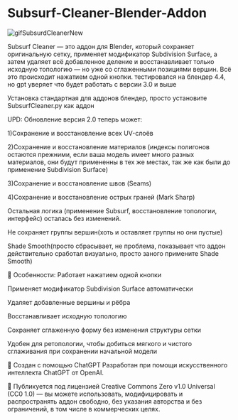 # Subsurf-Cleaner-Blender-Addon

![gifSubsurdCleanerNew](https://github.com/user-attachments/assets/29882a63-d945-4e9b-a6ac-66a1d7b9ce84)

Subsurf Cleaner — это аддон для Blender, который сохраняет оригинальную сетку, применяет модификатор Subdivision Surface, а затем удаляет всё добавленное деление и восстанавливает только исходную топологию — но уже со сглаженными позициями вершин. Всё это происходит нажатием одной кнопки. тестировался на блендер 4.4, но gpt уверяет что будет работать с версии 3.0 и выше

Установка стандартная для аддонов блендер, просто установите SubsurfCleaner.py как аддон

UPD: Обновление версия 2.0 теперь может:

1)Сохранение и восстановление всех UV-слоёв

2)Сохранение и восстановление материалов (индексы полигонов остаются прежними, если ваша модель имеет много разных материалов, они будут примененны в тех же местах, так же как были до применение Subdivision Surface)

3)Сохранение и восстановление швов (Seams)

4)Сохранение и восстановление острых граней (Mark Sharp)

Остальная логика (применение Subsurf, восстановление топологии, интерфейс) осталась без изменений.

Не сохраняет группы вершин(хоть и оставляет группы но они пустые)

Shade Smooth(просто сбрасывает, не проблема, показывает что аддон действительно сработал визуально, просто заного примените Shade Smooth)

📌 Особенности:
Работает нажатием одной кнопки

Применяет модификатор Subdivision Surface автоматически

Удаляет добавленные вершины и рёбра

Восстанавливает исходную топологию

Сохраняет сглаженную форму без изменения структуры сетки

Удобен для ретопологии, чтобы добиться мягкого и чистого сглаживания при сохранении начальной модели

🧠 Создан с помощью ChatGPT
Разработан при помощи искусственного интеллекта ChatGPT от OpenAI.

📜
Публикуется под лицензией Creative Commons Zero v1.0 Universal (CC0 1.0) —
вы можете использовать, модифицировать и распространять аддон свободно, без указания авторства и без ограничений, в том числе в коммерческих целях.
